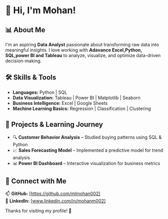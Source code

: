 # 👋 Hi, I'm Mohan!

## 📊 About Me
I'm an aspiring **Data Analyst** passionate about transforming raw data into meaningful insights. I love working with **Adavance Excel,Python, SQL,power BI  and Tableau** to analyze, visualize, and optimize data-driven decision-making.

## 🛠 Skills & Tools
- **Languages:** Python | SQL  
- **Data Visualization:** Tableau | Power BI | Matplotlib | Seaborn  
- **Business Intelligence:** Excel | Google Sheets  
- **Machine Learning Basics:** Regression | Classification | Clustering  

## 🚀 Projects & Learning Journey
- 🔍 **Customer Behavior Analysis** – Studied buying patterns using SQL & Python  
- 📈 **Sales Forecasting Model** – Implemented a predictive model for trend analysis  
- 📊 **Power BI Dashboard** – Interactive visualization for business metrics  

## 🔗 Connect with Me
📫 **GitHub:** [https://github.com/mlmohan002]  
🔗 **LinkedIn:** [www.linkedin.com/in/mohanm002]  

Thanks for visiting my profile! 🚀  
